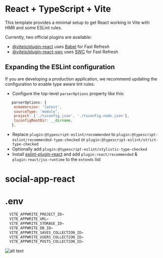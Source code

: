 # React + TypeScript + Vite

This template provides a minimal setup to get React working in Vite with HMR and some ESLint rules.

Currently, two official plugins are available:

- [@vitejs/plugin-react](https://github.com/vitejs/vite-plugin-react/blob/main/packages/plugin-react/README.md) uses [Babel](https://babeljs.io/) for Fast Refresh
- [@vitejs/plugin-react-swc](https://github.com/vitejs/vite-plugin-react-swc) uses [SWC](https://swc.rs/) for Fast Refresh

## Expanding the ESLint configuration

If you are developing a production application, we recommend updating the configuration to enable type aware lint rules:

- Configure the top-level `parserOptions` property like this:

```js
   parserOptions: {
    ecmaVersion: 'latest',
    sourceType: 'module',
    project: ['./tsconfig.json', './tsconfig.node.json'],
    tsconfigRootDir: __dirname,
   },
```

- Replace `plugin:@typescript-eslint/recommended` to `plugin:@typescript-eslint/recommended-type-checked` or `plugin:@typescript-eslint/strict-type-checked`
- Optionally add `plugin:@typescript-eslint/stylistic-type-checked`
- Install [eslint-plugin-react](https://github.com/jsx-eslint/eslint-plugin-react) and add `plugin:react/recommended` & `plugin:react/jsx-runtime` to the `extends` list
# social-app-react

# .env 

 ```js
   VITE_APPWRITE_PROJECT_ID=
   VITE_APPWRITE_URL=
   VITE_APPWRITE_STORAGE_ID=
   VITE_APPWRITE_DB_ID=
   VITE_APPWRITE_SAVES_COLLECTION_ID=
   VITE_APPWRITE_USERS_COLLECTION_ID=
   VITE_APPWRITE_POSTS_COLLECTION_ID=
```

![alt text](https://github.com/yevhenporohniaviy/social-app-react/social-app-react/main/assets/db/posts.png?raw=true)

